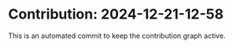 # Contribution: 2024-12-21-12-58
This is an automated commit to keep the contribution graph active.
